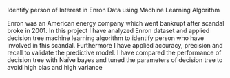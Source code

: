 Identify person of Interest in Enron Data using Machine Learning Algorithm

Enron was an American energy company which went bankrupt after scandal broke in 2001. In this project I have analyzed Enron dataset and applied decision tree machine learning algorithm to identify person who have involved in this scandal. Furthermore I have applied accuracy, precision and recall to validate the predictive model. I have compared the performance of decision tree with Naïve bayes and tuned the parameters of decision tree to avoid high bias and high variance